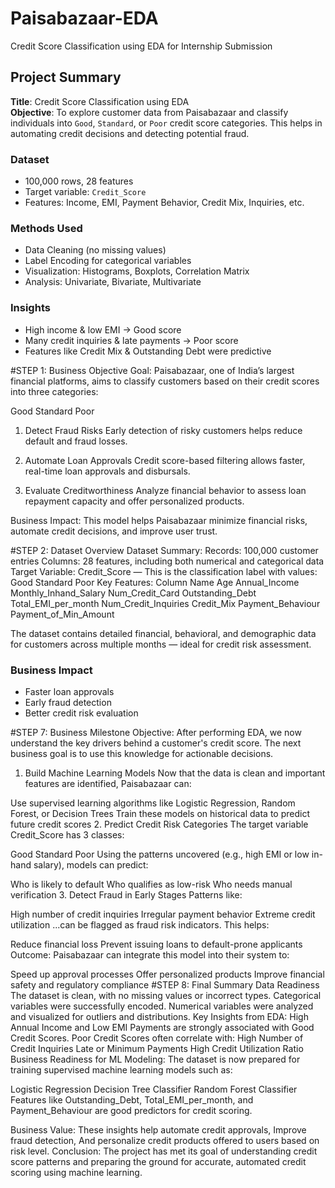 # Paisabazaar-EDA
Credit Score Classification using EDA for Internship Submission
## Project Summary

**Title**: Credit Score Classification using EDA  
**Objective**: To explore customer data from Paisabazaar and classify individuals into `Good`, `Standard`, or `Poor` credit score categories. This helps in automating credit decisions and detecting potential fraud.

### Dataset
- 100,000 rows, 28 features
- Target variable: `Credit_Score`
- Features: Income, EMI, Payment Behavior, Credit Mix, Inquiries, etc.

### Methods Used
- Data Cleaning (no missing values)
- Label Encoding for categorical variables
- Visualization: Histograms, Boxplots, Correlation Matrix
- Analysis: Univariate, Bivariate, Multivariate

### Insights
- High income & low EMI → Good score
- Many credit inquiries & late payments → Poor score
- Features like Credit Mix & Outstanding Debt were predictive

#STEP 1: Business Objective
Goal:
Paisabazaar, one of India’s largest financial platforms, aims to classify customers based on their credit scores into three categories:

Good
Standard
Poor
1. Detect Fraud Risks
Early detection of risky customers helps reduce default and fraud losses.

2. Automate Loan Approvals
Credit score-based filtering allows faster, real-time loan approvals and disbursals.

3. Evaluate Creditworthiness
Analyze financial behavior to assess loan repayment capacity and offer personalized products.

Business Impact:
This model helps Paisabazaar minimize financial risks, automate credit decisions, and improve user trust.

#STEP 2: Dataset Overview
Dataset Summary:
Records: 100,000 customer entries
Columns: 28 features, including both numerical and categorical data
Target Variable:
Credit_Score — This is the classification label with values:
Good
Standard
Poor
Key Features:
Column Name Age Annual_Income Monthly_Inhand_Salary Num_Credit_Card
Outstanding_Debt Total_EMI_per_month Num_Credit_Inquiries Credit_Mix Payment_Behaviour Payment_of_Min_Amount

The dataset contains detailed financial, behavioral, and demographic data for customers across multiple months — ideal for credit risk assessment.

### Business Impact
- Faster loan approvals
- Early fraud detection
- Better credit risk evaluation

#STEP 7: Business Milestone
Objective:
After performing EDA, we now understand the key drivers behind a customer's credit score. The next business goal is to use this knowledge for actionable decisions.

1. Build Machine Learning Models
Now that the data is clean and important features are identified, Paisabazaar can:

Use supervised learning algorithms like Logistic Regression, Random Forest, or Decision Trees
Train these models on historical data to predict future credit scores
2. Predict Credit Risk Categories
The target variable Credit_Score has 3 classes:

Good
Standard
Poor
Using the patterns uncovered (e.g., high EMI or low in-hand salary), models can predict:

Who is likely to default
Who qualifies as low-risk
Who needs manual verification
3. Detect Fraud in Early Stages
Patterns like:

High number of credit inquiries
Irregular payment behavior
Extreme credit utilization
...can be flagged as fraud risk indicators. This helps:

Reduce financial loss
Prevent issuing loans to default-prone applicants
Outcome:
Paisabazaar can integrate this model into their system to:

Speed up approval processes
Offer personalized products
Improve financial safety and regulatory compliance
#STEP 8: Final Summary
Data Readiness
The dataset is clean, with no missing values or incorrect types.
Categorical variables were successfully encoded.
Numerical variables were analyzed and visualized for outliers and distributions.
Key Insights from EDA:
High Annual Income and Low EMI Payments are strongly associated with Good Credit Scores.
Poor Credit Scores often correlate with:
High Number of Credit Inquiries
Late or Minimum Payments
High Credit Utilization Ratio
Business Readiness for ML Modeling:
The dataset is now prepared for training supervised machine learning models such as:

Logistic Regression
Decision Tree Classifier
Random Forest Classifier
Features like Outstanding_Debt, Total_EMI_per_month, and Payment_Behaviour are good predictors for credit scoring.

Business Value:
These insights help automate credit approvals,
Improve fraud detection,
And personalize credit products offered to users based on risk level.
Conclusion: The project has met its goal of understanding credit score patterns and preparing the ground for accurate, automated credit scoring using machine learning.
